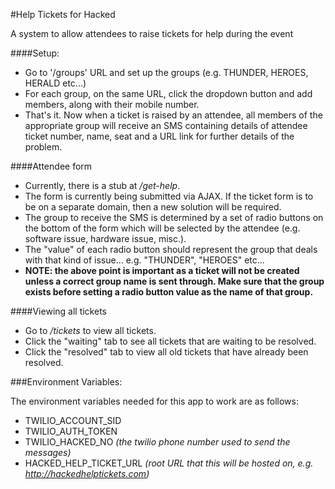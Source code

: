 #Help Tickets for Hacked

A system to allow attendees to raise tickets for help during the event


####Setup:
* Go to '/groups' URL and set up the groups (e.g. THUNDER, HEROES, HERALD etc...)
* For each group, on the same URL, click the dropdown button and add members, along with their mobile number.
* That's it. Now when a ticket is raised by an attendee, all members of the appropriate group will receive an SMS containing details of attendee ticket number, name, seat and a URL link for further details of the problem.

####Attendee form
* Currently, there is a stub at _/get-help_. 
* The form is currently being submitted via AJAX. If the ticket form is to be on a separate domain, then a new solution will be required.
* The group to receive the SMS is determined by a set of radio buttons on the bottom of the form which will be selected by the attendee (e.g. software issue, hardware issue, misc.).
* The "value" of each radio button should represent the group that deals with that kind of issue... e.g. "THUNDER", "HEROES" etc... 
* __NOTE: the above point is important as a ticket will not be created unless a correct group name is sent through. Make sure that the group exists before setting a radio button value as the name of that group.__

####Viewing all tickets
* Go to _/tickets_ to view all tickets.
* Click the "waiting" tab to see all tickets that are waiting to be resolved.
* Click the "resolved" tab to view all old tickets that have already been resolved.

###Environment Variables:

The environment variables needed for this app to work are as follows:

* TWILIO_ACCOUNT_SID
* TWILIO_AUTH_TOKEN
* TWILIO_HACKED_NO _(the twilio phone number used to send the messages)_
* HACKED_HELP_TICKET_URL _(root URL that this will be hosted on, e.g. http://hackedhelptickets.com)_
